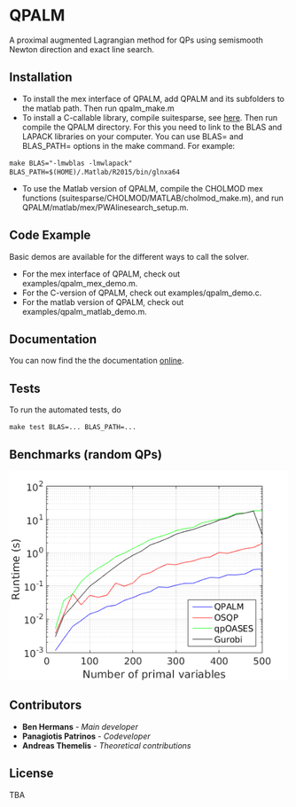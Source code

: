 # QPALM

A proximal augmented Lagrangian method for QPs using semismooth Newton direction and exact line search.

## Installation

* To install the mex interface of QPALM, add QPALM and its subfolders to the matlab path. Then run qpalm_make.m
* To install a C-callable library, compile suitesparse, see [here](https://github.com/jluttine/suitesparse). Then run compile the QPALM directory. For this you need to link to the BLAS and LAPACK libraries on your computer. You can use BLAS= and BLAS_PATH= options in the make command. For example:
```
make BLAS="-lmwblas -lmwlapack" BLAS_PATH=$(HOME)/.Matlab/R2015/bin/glnxa64
```
* To use the Matlab version of QPALM, compile the CHOLMOD mex functions (suitesparse/CHOLMOD/MATLAB/cholmod_make.m), and run QPALM/matlab/mex/PWAlinesearch_setup.m.

## Code Example

Basic demos are available for the different ways to call the solver.
* For the mex interface of QPALM, check out examples/qpalm_mex_demo.m.
* For the C-version of QPALM, check out examples/qpalm_demo.c.
* For the matlab version of QPALM, check out examples/qpalm_matlab_demo.m.

## Documentation

You can now find the the documentation [online](https://benny44.github.io/QPALM/).

## Tests

To run the automated tests, do
```
make test BLAS=... BLAS_PATH=...
```

## Benchmarks (random QPs)

![](randomQP.png)

## Contributors

* **Ben Hermans** - *Main developer*
* **Panagiotis Patrinos** - *Codeveloper*
* **Andreas Themelis** - *Theoretical contributions*
## License

TBA
